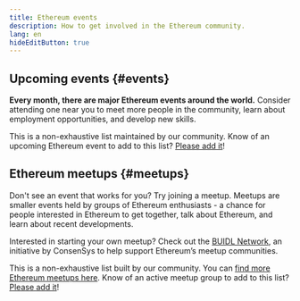 ```yaml
---
title: Ethereum events
description: How to get involved in the Ethereum community.
lang: en
hideEditButton: true
---
```


## Upcoming events {#events}

**Every month, there are major Ethereum events around the world.** Consider attending one near you to meet more people in the community, learn about employment opportunities, and develop new skills.

<UpcomingEventsList/>

This is a non-exhaustive list maintained by our community. Know of an upcoming Ethereum event to add to this list? [Please add it](https://github.com/ethereum/ethereum-org-website/blob/dev/src/data/community-events.json)!

## Ethereum meetups {#meetups}

Don't see an event that works for you? Try joining a meetup. Meetups are smaller events held by groups of Ethereum enthusiasts - a chance for people interested in Ethereum to get together, talk about Ethereum, and learn about recent developments.

<MeetupList />

Interested in starting your own meetup? Check out the [BUIDL Network](https://consensys.net/developers/buidlnetwork/), an initiative by ConsenSys to help support Ethereum’s meetup communities.

This is a non-exhaustive list built by our community. You can [find more Ethereum meetups here](https://www.meetup.com/topics/ethereum/). Know of an active meetup group to add to this list? [Please add it](https://github.com/ethereum/ethereum-org-website/blob/dev/src/data/community-meetups.json)!
